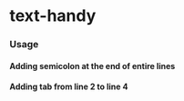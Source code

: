 # text-handy

### Usage

#### Adding semicolon at the end of entire lines

#### Adding tab from line 2 to line 4

